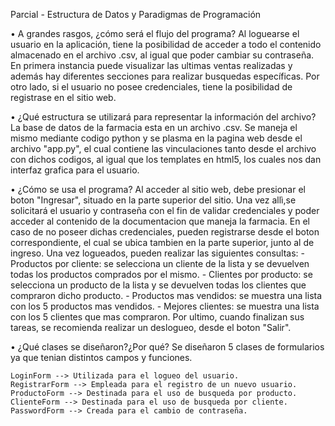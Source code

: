 Parcial - Estructura de Datos y Paradigmas de Programación

• A grandes rasgos, ¿cómo será el flujo del programa? Al loguearse el usuario en la aplicación, tiene la posibilidad de acceder a todo el contenido almacenado en el archivo .csv, al igual que poder cambiar su contraseña. En primera instancia puede visualizar las ultimas ventas realizadas y además hay diferentes secciones para realizar busquedas específicas.
Por otro lado, si el usuario no posee credenciales, tiene la posibilidad de registrase en el sitio web.

• ¿Qué estructura se utilizará para representar la información del archivo? La base de datos de la farmacia esta en un archivo .csv. Se maneja el mismo mediante codigo python y se plasma en la pagina web desde el archivo "app.py", el cual contiene las vinculaciones tanto desde el archivo con dichos codigos, al igual que los templates en html5, los cuales nos dan interfaz grafica para el usuario.

• ¿Cómo se usa el programa? Al acceder al sitio web, debe presionar el boton "Ingresar", situado en la parte superior del sitio. Una vez allì,se solicitará el usuario y contraseña con el fin de validar credenciales y poder acceder al contenido de la documentacion que maneja la farmacia. En el caso de no poseer dichas credenciales, pueden registrarse desde el boton correspondiente, el cual se ubica tambien en la parte superior, junto al de ingreso. Una vez logueados, pueden realizar las siguientes consultas: - Productos por cliente: se selecciona un cliente de la lista y se devuelven todas los productos comprados por el mismo. - Clientes por producto: se selecciona un producto de la lista y se devuelven todas los clientes que compraron dicho producto. - Productos mas vendidos: se muestra una lista con los 5 productos mas vendidos. - Mejores clientes: se muestra una lista con los 5 clientes que mas compraron. Por ultimo, cuando finalizan sus tareas, se recomienda realizar un deslogueo, desde el boton "Salir".

• ¿Qué clases se diseñaron?¿Por qué? Se diseñaron 5 clases de formularios ya que tenian distintos campos y funciones.

    LoginForm --> Utilizada para el logueo del usuario.
    RegistrarForm --> Empleada para el registro de un nuevo usuario.
    ProductoForm --> Destinada para el uso de busqueda por producto.
    ClienteForm --> Destinada para el uso de busqueda por cliente.
    PasswordForm --> Creada para el cambio de contraseña.

